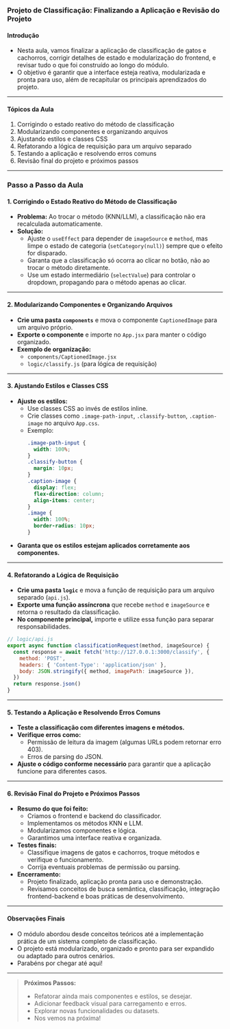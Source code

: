 ### **Projeto de Classificação: Finalizando a Aplicação e Revisão do Projeto**

#### Introdução

- Nesta aula, vamos finalizar a aplicação de classificação de gatos e cachorros, corrigir detalhes de estado e modularização do frontend, e revisar tudo o que foi construído ao longo do módulo.
- O objetivo é garantir que a interface esteja reativa, modularizada e pronta para uso, além de recapitular os principais aprendizados do projeto.

---

#### Tópicos da Aula

1. Corrigindo o estado reativo do método de classificação
2. Modularizando componentes e organizando arquivos
3. Ajustando estilos e classes CSS
4. Refatorando a lógica de requisição para um arquivo separado
5. Testando a aplicação e resolvendo erros comuns
6. Revisão final do projeto e próximos passos

---

### Passo a Passo da Aula

#### 1. Corrigindo o Estado Reativo do Método de Classificação

- **Problema:** Ao trocar o método (KNN/LLM), a classificação não era recalculada automaticamente.
- **Solução:**
  - Ajuste o `useEffect` para depender de `imageSource` e `method`, mas limpe o estado de categoria (`setCategory(null)`) sempre que o efeito for disparado.
  - Garanta que a classificação só ocorra ao clicar no botão, não ao trocar o método diretamente.
  - Use um estado intermediário (`selectValue`) para controlar o dropdown, propagando para o método apenas ao clicar.

---

#### 2. Modularizando Componentes e Organizando Arquivos

- **Crie uma pasta `components`** e mova o componente `CaptionedImage` para um arquivo próprio.
- **Exporte o componente** e importe no `App.jsx` para manter o código organizado.
- **Exemplo de organização:**
  - `components/CaptionedImage.jsx`
  - `logic/classify.js` (para lógica de requisição)

---

#### 3. Ajustando Estilos e Classes CSS

- **Ajuste os estilos:**
  - Use classes CSS ao invés de estilos inline.
  - Crie classes como `.image-path-input`, `.classify-button`, `.caption-image` no arquivo `App.css`.
  - Exemplo:
    ```css
    .image-path-input {
      width: 100%;
    }
    .classify-button {
      margin: 10px;
    }
    .caption-image {
      display: flex;
      flex-direction: column;
      align-items: center;
    }
    .image {
      width: 100%;
      border-radius: 10px;
    }
    ```
- **Garanta que os estilos estejam aplicados corretamente aos componentes.**

---

#### 4. Refatorando a Lógica de Requisição

- **Crie uma pasta `logic`** e mova a função de requisição para um arquivo separado (`api.js`).
- **Exporte uma função assíncrona** que recebe `method` e `imageSource` e retorna o resultado da classificação.
- **No componente principal,** importe e utilize essa função para separar responsabilidades.

```javascript
// logic/api.js
export async function classificationRequest(method, imageSource) {
  const response = await fetch('http://127.0.0.1:3000/classify', {
    method: 'POST',
    headers: { 'Content-Type': 'application/json' },
    body: JSON.stringify({ method, imagePath: imageSource }),
  })
  return response.json()
}
```

---

#### 5. Testando a Aplicação e Resolvendo Erros Comuns

- **Teste a classificação com diferentes imagens e métodos.**
- **Verifique erros como:**
  - Permissão de leitura da imagem (algumas URLs podem retornar erro 403).
  - Erros de parsing do JSON.
- **Ajuste o código conforme necessário** para garantir que a aplicação funcione para diferentes casos.

---

#### 6. Revisão Final do Projeto e Próximos Passos

- **Resumo do que foi feito:**
  - Criamos o frontend e backend do classificador.
  - Implementamos os métodos KNN e LLM.
  - Modularizamos componentes e lógica.
  - Garantimos uma interface reativa e organizada.
- **Testes finais:**
  - Classifique imagens de gatos e cachorros, troque métodos e verifique o funcionamento.
  - Corrija eventuais problemas de permissão ou parsing.
- **Encerramento:**
  - Projeto finalizado, aplicação pronta para uso e demonstração.
  - Revisamos conceitos de busca semântica, classificação, integração frontend-backend e boas práticas de desenvolvimento.

---

#### Observações Finais

- O módulo abordou desde conceitos teóricos até a implementação prática de um sistema completo de classificação.
- O projeto está modularizado, organizado e pronto para ser expandido ou adaptado para outros cenários.
- Parabéns por chegar até aqui!

---

> **Próximos Passos:**
>
> - Refatorar ainda mais componentes e estilos, se desejar.
> - Adicionar feedback visual para carregamento e erros.
> - Explorar novas funcionalidades ou datasets.
> - Nos vemos na próxima!
